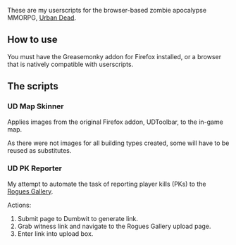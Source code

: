 These are my userscripts for the browser-based zombie apocalypse MMORPG, [Urban Dead](http://www.urbandead.com).

## How to use
You must have the Greasemonky addon for Firefox installed, or a browser that is natively compatible with userscripts.

## The scripts

### UD Map Skinner
Applies images from the original Firefox addon, UDToolbar, to the in-game map.

As there were not images for all building types created, some will have to be reused as substitutes.

### UD PK Reporter
My attempt to automate the task of reporting player kills (PKs) to the [Rogues Gallery](http://rg.urbandead.net).

Actions:

1.    Submit page to Dumbwit to generate link.
2.    Grab witness link and navigate to the Rogues Gallery upload page.
3.    Enter link into upload box.